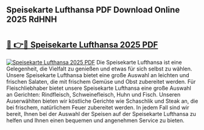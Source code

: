 ## Speisekarte Lufthansa PDF Download Online 2025 RdHNH

# <h2><a href="http://gcdpwpe.nevu.top/?p=Speisekarte+Lufthansa">🔗 👉🔴 Speisekarte Lufthansa 2025 PDF</a></h2>

[![Speisekarte Lufthansa 2025 PDF](https://i.imgur.com/dBaPXMq.png)](http://gcdpwpe.nevu.top/?p=Speisekarte+Lufthansa)
Die Speisekarte Lufthansa ist eine Gelegenheit, die Vielfalt zu genießen und etwas für sich selbst zu wählen. Unsere Speisekarte Lufthansa bietet eine große Auswahl an leichten und frischen Salaten, die mit frischem Gemüse und Obst zubereitet werden. Für Fleischliebhaber bietet unsere Speisekarte Lufthansa eine große Auswahl an Gerichten: Rindfleisch, Schweinefleisch, Huhn und Fisch. Unseren Auserwählten bieten wir köstliche Gerichte wie Schaschlik und Steak an, die bei frischem, natürlichem Feuer zubereitet werden. In jedem Fall sind wir bereit, Ihnen bei der Auswahl der Speisen auf der Speisekarte Lufthansa zu helfen und Ihnen einen bequemen und angenehmen Service zu bieten.
